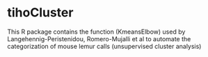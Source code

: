 # tihoCluster
This R package contains the function  (KmeansElbow) used by Langehennig-Peristenidou, Romero-Mujalli et al to automate the categorization of mouse lemur calls (unsupervised cluster analysis)
